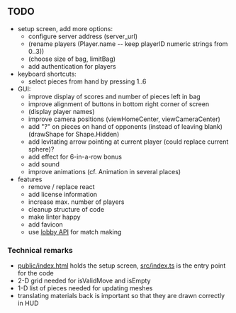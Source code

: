 ## TODO
* setup screen, add more options:
  * configure server address (server_url)
  * (rename players (Player.name -- keep playerID numeric strings from 0..3))
  * (choose size of bag, limitBag)
  * add authentication for players
* keyboard shortcuts:
  * select pieces from hand by pressing 1..6
* GUI:
  * improve display of scores and number of pieces left in bag
  * improve alignment of buttons in bottom right corner of screen
  * (display player names)
  * improve camera positions (viewHomeCenter, viewCameraCenter)
  * add "?" on pieces on hand of opponents (instead of leaving blank) (drawShape for Shape.Hidden)
  * add levitating arrow pointing at current player (could replace current sphere)?
  * add effect for 6-in-a-row bonus
  * add sound
  * improve animations (cf. Animation in several places)
* features
  * remove / replace react
  * add license information
  * increase max. number of players
  * cleanup structure of code
  * make linter happy
  * add favicon
  * use [lobby API](https://github.com/boardgameio/boardgame.io/blob/master/docs/documentation/api/Lobby.md) for match making

### Technical remarks
* [public/index.html](public/index.html) holds the setup screen, [src/index.ts](src/index.ts) is the entry point for the code
* 2-D grid needed for isValidMove and isEmpty
* 1-D list of pieces needed for updating meshes
* translating materials back is important so that they are drawn correctly in HUD

